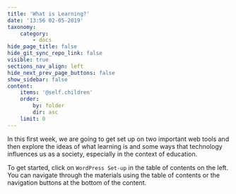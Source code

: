 ```yaml
---
title: 'What is Learning?'
date: '13:56 02-05-2019'
taxonomy:
    category:
        - docs
hide_page_title: false
hide_git_sync_repo_link: false
visible: true
sections_nav_align: left
hide_next_prev_page_buttons: false
show_sidebar: false
content:
    items: '@self.children'
    order:
        by: folder
        dir: asc
    limit: 0  
---
```


In this first week, we are going to get set up on two important web tools and then explore the ideas of what learning is and some ways that technology influences us as a society, especially in the context of education.

To get started, click on `WordPress Set-up` in the table of contents on the left. You can navigate through the materials using the table of contents or the navigation buttons at the bottom of the content.
